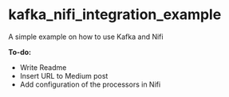 # kafka_nifi_integration_example
A simple example on how to use Kafka and Nifi

**To-do:**
* Write Readme
* Insert URL to Medium post
* Add configuration of the processors in Nifi
